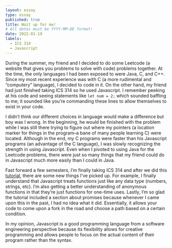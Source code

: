 ```yaml
---
layout: essay
type: essay
published: true
title: Wait up for me! 
# All dates must be YYYY-MM-DD format!
date: 2022-01-19
labels:
  - ICS 314
  - Javascript
---
```


During the summer, my friend and I decided to do some Leetcode (a website that gives you problems to solve with code) problems together. At the time, the only languages I had been exposed to were Java, C, and C++. Since my most recent experience was with C (a more rudimental and “computery” language), I decided to code in it. On the other hand, my friend had just finished taking ICS 314 so he used Javascript. I remember peeking at his code and seeing statements like `let num = 2;` which sounded baffling to me; it sounded like you’re commanding these lines to allow themselves to exist in your code. 

I didn’t think our different choices in language would make a difference but boy was I wrong. In the beginning, he would be finished with the problem while I was still there trying to figure out where my pointers (a location marker for things in the program–a bane of many people learning C) were located. Although in the end, my C programs were faster than his Javascript programs (an advantage of the C language), I was slowly recognizing the strength in using Javascript. Even when I pivoted to using Java for the Leetcode problems, there were just so many things that my friend could do in Javascript much more easily than I could in Java. 

Fast forward a few semesters, I’m finally taking ICS 314 and after we did this [tutorial](https://www.freecodecamp.org/learn/javascript-algorithms-and-data-structures/), there are some new things I’ve picked up. For example, I finally understand that Javascript treats functions just like any data type (numbers, strings, etc). I’m also getting a better understanding of anonymous functions in that they’re just functions for one-time uses. Lastly, I’m so glad the tutorial included a section about promises because whenever I came upon this in the past, I had no idea what it did. Essentially, it allows your code to come upon a fork in the road and choose a path based on a certain condition. 

In my opinion, Javascript is a good programming language from a software engineering perspective because its flexibility allows for creative programming and allows people to focus on the actual content of their program rather than the syntax.
